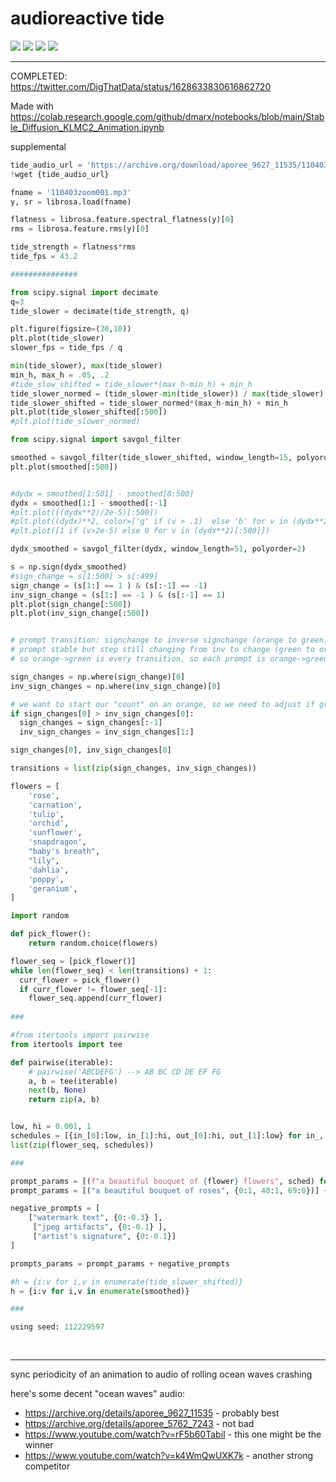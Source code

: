 # audioreactive tide

![](https://img.shields.io/badge/tag-animation-lightgrey)
![](https://img.shields.io/badge/tag-experimental-lightgrey)
![](https://img.shields.io/badge/tag-publication-lightgrey)
![](https://img.shields.io/badge/tag-completed-lightgrey)

---

COMPLETED: https://twitter.com/DigThatData/status/1628633830616862720

Made with https://colab.research.google.com/github/dmarx/notebooks/blob/main/Stable_Diffusion_KLMC2_Animation.ipynb

supplemental 

```python
tide_audio_url = 'https://archive.org/download/aporee_9627_11535/110403zoom001.mp3'
!wget {tide_audio_url}

fname = '110403zoom001.mp3'
y, sr = librosa.load(fname)

flatness = librosa.feature.spectral_flatness(y)[0]
rms = librosa.feature.rms(y)[0]

tide_strength = flatness*rms
tide_fps = 43.2

###############

from scipy.signal import decimate
q=3
tide_slower = decimate(tide_strength, q) 

plt.figure(figsize=(30,10))
plt.plot(tide_slower)
slower_fps = tide_fps / q

min(tide_slower), max(tide_slower)
min_h, max_h = .05, .2
#tide_slow_shifted = tide_slower*(max_h-min_h) + min_h
tide_slower_normed = (tide_slower-min(tide_slower)) / max(tide_slower)
tide_slower_shifted = tide_slower_normed*(max_h-min_h) + min_h
plt.plot(tide_slower_shifted[:500])
#plt.plot(tide_slower_normed)

from scipy.signal import savgol_filter

smoothed = savgol_filter(tide_slower_shifted, window_length=15, polyorder=2)
plt.plot(smoothed[:500])


#dydx = smoothed[1:501] - smoothed[0:500]
dydx = smoothed[1:] - smoothed[:-1]
#plt.plot(((dydx**2)/2e-5)[:500])
#plt.plot((dydx)**2, color=['g' if (v > .1)  else 'b' for v in (dydx**2)])
#plt.plot([1 if (v>2e-5) else 0 for v in (dydx**2)[:500]])

dydx_smoothed = savgol_filter(dydx, window_length=51, polyorder=2)

s = np.sign(dydx_smoothed)
#sign_change = s[1:500] > s[:499]
sign_change = (s[1:] == 1 ) & (s[:-1] == -1)
inv_sign_change = (s[1:] == -1 ) & (s[:-1] == 1)
plt.plot(sign_change[:500])
plt.plot(inv_sign_change[:500])


# prompt transition: signchange to inverse signchange (orange to green)
# prompt stable but step still changing from inv to change (green to orange)
# so orange->green is every transition, so each prompt is orange->green in, orange->green out

sign_changes = np.where(sign_change)[0]
inv_sign_changes = np.where(inv_sign_change)[0]

# we want to start our "count" on an orange, so we need to adjust if green comes before orange
if sign_changes[0] > inv_sign_changes[0]:
  sign_changes = sign_changes[:-1]
  inv_sign_changes = inv_sign_changes[1:]

sign_changes[0], inv_sign_changes[0]

transitions = list(zip(sign_changes, inv_sign_changes))
```

```python
flowers = [
    'rose',
    'carnation',
    'tulip',
    'orchid',
    'sunflower',
    'snapdragon',
    "baby's breath",
    "lily",
    'dahlia',
    'poppy',
    'geranium',
]

import random

def pick_flower():
    return random.choice(flowers)

flower_seq = [pick_flower()]
while len(flower_seq) < len(transitions) + 1:
  curr_flower = pick_flower()
  if curr_flower != flower_seq[-1]:
    flower_seq.append(curr_flower)
    
###

#from itertools import pairwise
from itertools import tee

def pairwise(iterable):
    # pairwise('ABCDEFG') --> AB BC CD DE EF FG
    a, b = tee(iterable)
    next(b, None)
    return zip(a, b)


low, hi = 0.001, 1
schedules = [{in_[0]:low, in_[1]:hi, out_[0]:hi, out_[1]:low} for in_, out_ in list(pairwise(transitions))]
list(zip(flower_seq, schedules))

###

prompt_params = [(f"a beautiful bouquet of {flower} flowers", sched) for flower, sched in list(zip(flower_seq, schedules))]
prompt_params = [("a beautiful bouquet of roses", {0:1, 40:1, 69:0})] + prompt_params

negative_prompts = [
    ["watermark text", {0:-0.3} ],
     ["jpeg artifacts", {0:-0.1} ],
     ["artist's signature", {0:-0.1}]
]

prompts_params = prompt_params + negative_prompts

#h = {i:v for i,v in enumerate(tide_slower_shifted)}
h = {i:v for i,v in enumerate(smoothed)}

###

using seed: 112229597
    
    
```



---

sync periodicity of an animation to audio of rolling ocean waves crashing

here's some decent "ocean waves" audio: 

* https://archive.org/details/aporee_9627_11535 - probably best
* https://archive.org/details/aporee_5762_7243 - not bad
* https://www.youtube.com/watch?v=rF5b60TabiI - this one might be the winner
* https://www.youtube.com/watch?v=k4WmQwUXK7k - another strong competitor

